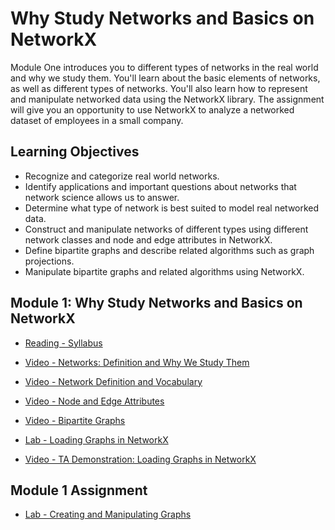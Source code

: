 # Why Study Networks and Basics on NetworkX

Module One introduces you to different types of networks in the real world and why we study them. You'll learn about the basic elements of networks, as well as different types of networks. You'll also learn how to represent and manipulate networked data using the NetworkX library. The assignment will give you an opportunity to use NetworkX to analyze a networked dataset of employees in a small company.

## Learning Objectives

- Recognize and categorize real world networks.
- Identify applications and important questions about networks that network science allows us to answer.
- Determine what type of network is best suited to model real networked data.
- Construct and manipulate networks of different types using different network classes and node and edge attributes in NetworkX.
- Define bipartite graphs and describe related algorithms such as graph projections.
- Manipulate bipartite graphs and related algorithms using NetworkX.

## Module 1: Why Study Networks and Basics on NetworkX

- [Reading - Syllabus](https://www.coursera.org/learn/python-social-network-analysis/supplement/01pEr/syllabus)

- [Video - Networks: Definition and Why We Study Them](https://www.coursera.org/learn/python-social-network-analysis/lecture/moENa/networks-definition-and-why-we-study-them)

- [Video - Network Definition and Vocabulary](https://www.coursera.org/learn/python-social-network-analysis/lecture/oQ60i/network-definition-and-vocabulary)

- [Video - Node and Edge Attributes](https://www.coursera.org/learn/python-social-network-analysis/lecture/hTKct/node-and-edge-attributes)

- [Video - Bipartite Graphs](https://www.coursera.org/learn/python-social-network-analysis/lecture/tWwx2/bipartite-graphs)

- [Lab - Loading Graphs in NetworkX](./Labs/Loading%20Graphs%20in%20NetworkX.ipynb)

- [Video - TA Demonstration: Loading Graphs in NetworkX](https://www.coursera.org/learn/python-social-network-analysis/lecture/kJqrC/ta-demonstration-loading-graphs-in-networkx)

## Module 1 Assignment

- [Lab - Creating and Manipulating Graphs](./Labs/Assignment%201.ipynb)